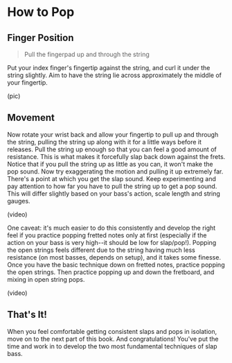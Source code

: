 # How to Pop

## Finger Position

> Pull the fingerpad up and through the string

Put your index finger's fingertip against the string, and curl it under the string slightly. Aim to have the string lie across approximately the middle of your fingertip.

\(pic\)

## Movement

Now rotate your wrist back and allow your fingertip to pull up and through the string, pulling the string up along with it for a little ways before it releases. Pull the string up enough so that you can feel a good amount of resistance. This is what makes it forcefully slap back down against the frets. Notice that if you pull the string up as little as you can, it won't make the pop sound. Now try exaggerating the motion and pulling it up extremely far. There's a point at which you get the slap sound. Keep experimenting and pay attention to how far you have to pull the string up to get a pop sound. This will differ slightly based on your bass's action, scale length and string gauges.

\(video\)

One caveat: it's much easier to do this consistently and develop the right feel if you practice popping fretted notes only at first \(especially if the action on your bass is very high--it should be low for slap/pop!\). Popping the open strings feels different due to the string having much less resistance \(on most basses, depends on setup\), and it takes some finesse. Once you have the basic technique down on fretted notes, practice popping the open strings. Then practice popping up and down the fretboard, and mixing in open string pops.

\(video\)

## That's It!

When you feel comfortable getting consistent slaps and pops in isolation, move on to the next part of this book. And congratulations! You've put the time and work in to develop the two most fundamental techniques of slap bass.



